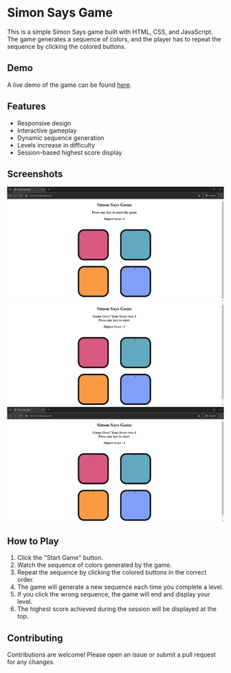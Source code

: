 # Simon Says Game

This is a simple Simon Says game built with HTML, CSS, and JavaScript. The game generates a sequence of colors, and the player has to repeat the sequence by clicking the colored buttons.

## Demo
A live demo of the game can be found [here](https://anurag-jethi.github.io/Simon-says-game/).

## Features
- Responsive design
- Interactive gameplay
- Dynamic sequence generation
- Levels increase in difficulty
- Session-based highest score display

## Screenshots
![screenshot](/Screenshots/Screenshot1.png)
![screenshot](/Screenshots/Screenshot2.png)
![screenshot](/Screenshots/Screenshot3.png)

## How to Play
1. Click the "Start Game" button.
2. Watch the sequence of colors generated by the game.
3. Repeat the sequence by clicking the colored buttons in the correct order.
4. The game will generate a new sequence each time you complete a level.
5. If you click the wrong sequence, the game will end and display your level.
6. The highest score achieved during the session will be displayed at the top.

## Contributing
Contributions are welcome! Please open an issue or submit a pull request for any changes.